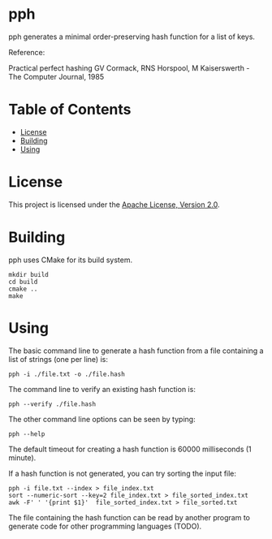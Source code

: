 pph
=========

pph generates a minimal order-preserving hash function for a list of keys.

Reference:

Practical perfect hashing
GV Cormack, RNS Horspool, M Kaiserswerth - The Computer Journal, 1985

# Table of Contents

- [License](#license)
- [Building](#building)
- [Using](#using)

# License

This project is licensed under the [Apache License, Version 2.0](https://www.apache.org/licenses/LICENSE-2.0).

# Building

pph uses CMake for its build system.

    mkdir build
    cd build
    cmake ..
    make

# Using

The basic command line to generate a hash function from a file containing a list of strings (one per line) is:

    pph -i ./file.txt -o ./file.hash

The command line to verify an existing hash function is:

    pph --verify ./file.hash

The other command line options can be seen by typing:

    pph --help

The default timeout for creating a hash function is 60000 milliseconds (1 minute).

If a hash function is not generated, you can try sorting the input file:  

    pph -i file.txt --index > file_index.txt
    sort --numeric-sort --key=2 file_index.txt > file_sorted_index.txt
    awk -F' ' '{print $1}'  file_sorted_index.txt > file_sorted.txt

The file containing the hash function can be read by another program to generate code for other programming languages (TODO).

